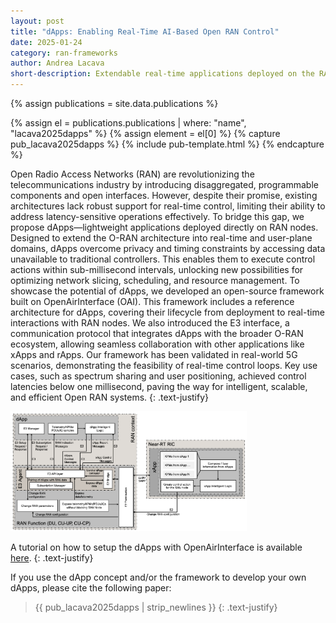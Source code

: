 ```yaml
---
layout: post
title: "dApps: Enabling Real-Time AI-Based Open RAN Control"
date: 2025-01-24
category: ran-frameworks
author: Andrea Lacava
short-description: Extendable real-time applications deployed on the RAN nodes
---
```


{% assign publications = site.data.publications %}

{% assign el = publications.publications | where: "name", "lacava2025dapps" %}
{% assign element = el[0] %}
{% capture pub_lacava2025dapps %}
{% include pub-template.html %}
{% endcapture %}


Open Radio Access Networks (RAN) are revolutionizing the telecommunications industry by introducing disaggregated, programmable components and open interfaces. 
However, despite their promise, existing architectures lack robust support for real-time control, limiting their ability to address latency-sensitive operations effectively.
To bridge this gap, we propose dApps—lightweight applications deployed directly on RAN nodes. 
Designed to extend the O-RAN architecture into real-time and user-plane domains, dApps overcome privacy and timing constraints by accessing data unavailable to traditional controllers. 
This enables them to execute control actions within sub-millisecond intervals, unlocking new possibilities for optimizing network slicing, scheduling, and resource management.
To showcase the potential of dApps, we developed an open-source framework built on OpenAirInterface (OAI). 
This framework includes a reference architecture for dApps, covering their lifecycle from deployment to real-time interactions with RAN nodes. 
We also introduced the E3 interface, a communication protocol that integrates dApps with the broader O-RAN ecosystem, allowing seamless collaboration with other applications like xApps and rApps.
Our framework has been validated in real-world 5G scenarios, demonstrating the feasibility of real-time control loops. 
Key use cases, such as spectrum sharing and user positioning, achieved control latencies below one millisecond, paving the way for intelligent, scalable, and efficient Open RAN systems.
{: .text-justify}


<img src="/assets/post-assets/dapps.png" class="post-image" alt="dApp Architecture" width="75%">

A tutorial on how to setup the dApps with OpenAirInterface is available [here](/tutorials/dapps-oai).
{: .text-justify}

If you use the dApp concept and/or the framework to develop your own dApps, please cite the following paper:

> {{ pub_lacava2025dapps | strip_newlines }}
> {: .text-justify}
